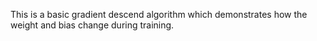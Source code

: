 This is a basic gradient descend algorithm which demonstrates how the weight and bias change during training.
